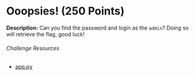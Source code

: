 # Ooopsies! (250 Points)
**Description:** Can you find the password and login as the `admin`? Doing so will retrieve the flag, good luck!

###### Challenge Resources
- [app.py](https://github.com/supaaasuge/GrizzCTF2024-Official/blob/main/Web/Oopsies!/src/app/app.py)


